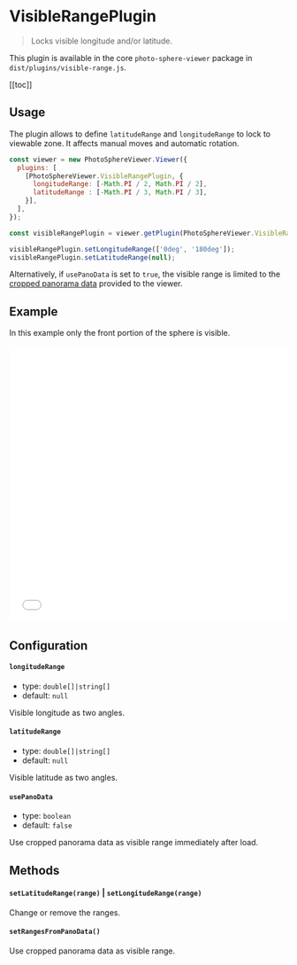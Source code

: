 # VisibleRangePlugin

<ApiButton page="PSV.plugins.VisibleRangePlugin.html"/>

> Locks visible longitude and/or latitude.

This plugin is available in the core `photo-sphere-viewer` package in `dist/plugins/visible-range.js`.

[[toc]]


## Usage

The plugin allows to define `latitudeRange` and `longitudeRange` to lock to viewable zone. It affects manual moves and automatic rotation.

```js
const viewer = new PhotoSphereViewer.Viewer({
  plugins: [
    [PhotoSphereViewer.VisibleRangePlugin, {
      longitudeRange: [-Math.PI / 2, Math.PI / 2],
      latitudeRange : [-Math.PI / 3, Math.PI / 3],
    }],
  ],
});

const visibleRangePlugin = viewer.getPlugin(PhotoSphereViewer.VisibleRangePlugin);

visibleRangePlugin.setLongitudeRange(['0deg', '180deg']);
visibleRangePlugin.setLatitudeRange(null);
```

Alternatively, if `usePanoData` is set to `true`, the visible range is limited to the [cropped panorama data](../guide/cropped-panorama.md#provide-cropping-data) provided to the viewer.

## Example

In this example only the front portion of the sphere is visible.

<iframe style="width: 100%; height: 500px;" src="//jsfiddle.net/mistic100/m2fw1oLd/embedded/result,js/dark" allowfullscreen="allowfullscreen" frameborder="0"></iframe>


## Configuration

#### `longitudeRange`
- type: `double[]|string[]`
- default: `null`

Visible longitude as two angles.

#### `latitudeRange`
- type: `double[]|string[]`
- default: `null`

Visible latitude as two angles.

#### `usePanoData`
- type: `boolean`
- default: `false`

Use cropped panorama data as visible range immediately after load.


## Methods

#### `setLatitudeRange(range)` | `setLongitudeRange(range)`

Change or remove the ranges.

#### `setRangesFromPanoData()`

Use cropped panorama data as visible range.
